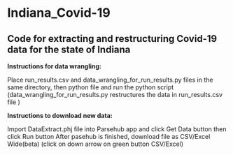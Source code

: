 # Indiana_Covid-19
## Code for extracting and restructuring Covid-19 data for the state of Indiana


**Instructions for data wrangling:**

Place run_results.csv and data_wrangling_for_run_results.py files in the same directory, then python file  and run the python script (data_wrangling_for_run_results.py restructures the data in run_results.csv file )

**Instructions to download new data:**

Import DataExtract.phj file into Parsehub app and click Get Data button then click Run button
After pasehub is finished, download file as CSV/Excel Wide(beta) (click on down arrow on green button CSV/Excel)
